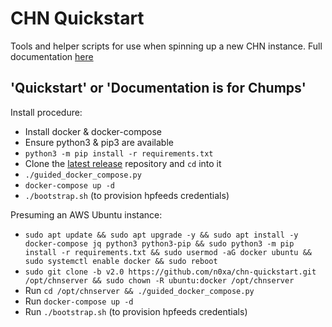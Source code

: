 # CHN Quickstart

Tools and helper scripts for use when spinning up a new CHN instance.  Full
documentation [here](https://communityhoneynetwork.readthedocs.io/en/stable/)

## 'Quickstart' or 'Documentation is for Chumps'

Install procedure:

* Install docker & docker-compose
* Ensure python3 & pip3 are available
* `python3 -m pip install -r requirements.txt`
* Clone the [latest release](https://github.com/n0xa/chn-quickstart/releases/latest) repository and `cd` into it
* `./guided_docker_compose.py`
* `docker-compose up -d`
* `./bootstrap.sh` (to provision hpfeeds credentials)

Presuming an AWS Ubuntu instance:

* `sudo apt update && sudo apt upgrade -y && sudo apt install -y docker-compose jq python3 python3-pip && sudo python3 -m pip install -r requirements.txt && sudo usermod -aG docker ubuntu && sudo systemctl enable docker && sudo reboot`
* `sudo git clone -b v2.0 https://github.com/n0xa/chn-quickstart.git /opt/chnserver && sudo chown -R
 ubuntu:docker /opt/chnserver`
* Run `cd /opt/chnserver && ./guided_docker_compose.py`
* Run `docker-compose up -d`
* Run `./bootstrap.sh` (to provision hpfeeds credentials)
